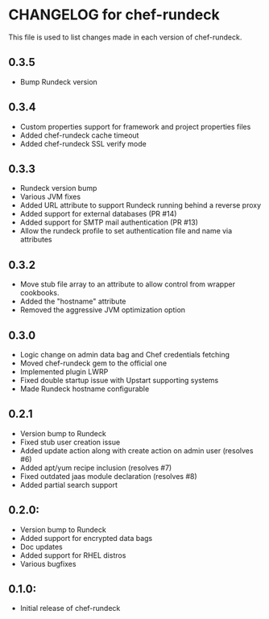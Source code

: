 # CHANGELOG for chef-rundeck

This file is used to list changes made in each version of chef-rundeck.

## 0.3.5

* Bump Rundeck version

## 0.3.4

* Custom properties support for framework and project properties files
* Added chef-rundeck cache timeout
* Added chef-rundeck SSL verify mode

## 0.3.3

* Rundeck version bump
* Various JVM fixes
* Added URL attribute to support Rundeck running behind a reverse proxy
* Added support for external databases (PR #14)
* Added support for SMTP mail authentication (PR #13)
* Allow the rundeck profile to set authentication file and name via attributes

## 0.3.2

* Move stub file array to an attribute to allow control from wrapper cookbooks.
* Added the "hostname" attribute
* Removed the aggressive JVM optimization option

## 0.3.0

* Logic change on admin data bag and Chef credentials fetching
* Moved chef-rundeck gem to the official one
* Implemented plugin LWRP
* Fixed double startup issue with Upstart supporting systems
* Made Rundeck hostname configurable

## 0.2.1

* Version bump to Rundeck
* Fixed stub user creation issue
* Added update action along with create action on admin user (resolves #6)
* Added apt/yum recipe inclusion (resolves #7)
* Fixed outdated jaas module declaration (resolves #8)
* Added partial search support

## 0.2.0:

* Version bump to Rundeck
* Added support for encrypted data bags
* Doc updates
* Added support for RHEL distros
* Various bugfixes

## 0.1.0:

* Initial release of chef-rundeck
